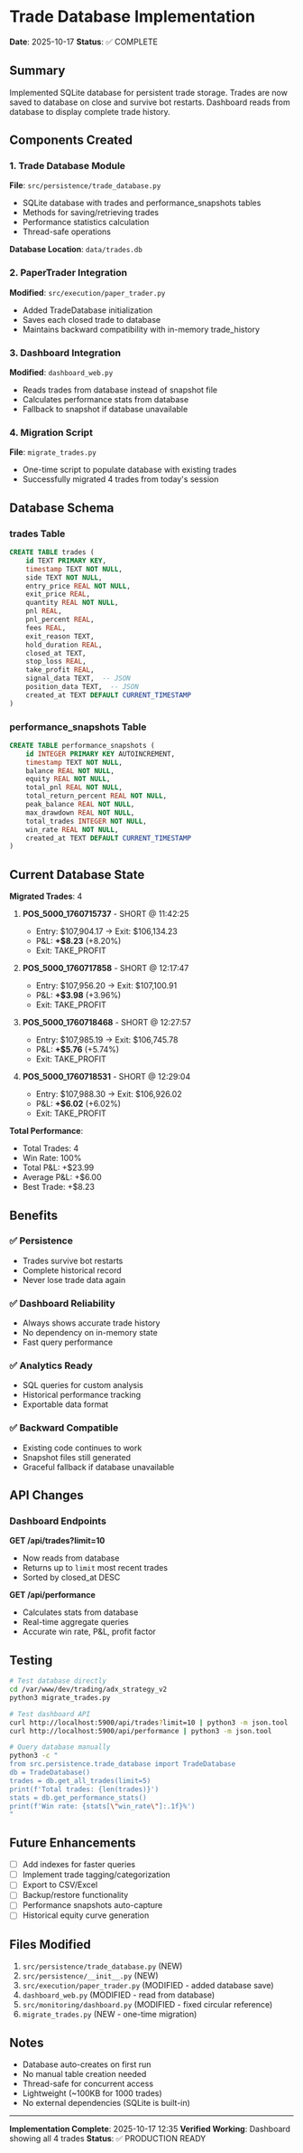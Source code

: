 # Trade Database Implementation

**Date**: 2025-10-17
**Status**: ✅ COMPLETE

## Summary

Implemented SQLite database for persistent trade storage. Trades are now saved to database on close and survive bot restarts. Dashboard reads from database to display complete trade history.

## Components Created

### 1. Trade Database Module
**File**: `src/persistence/trade_database.py`

- SQLite database with trades and performance_snapshots tables
- Methods for saving/retrieving trades
- Performance statistics calculation
- Thread-safe operations

**Database Location**: `data/trades.db`

### 2. PaperTrader Integration
**Modified**: `src/execution/paper_trader.py`

- Added TradeDatabase initialization
- Saves each closed trade to database
- Maintains backward compatibility with in-memory trade_history

### 3. Dashboard Integration
**Modified**: `dashboard_web.py`

- Reads trades from database instead of snapshot file
- Calculates performance stats from database
- Fallback to snapshot if database unavailable

### 4. Migration Script
**File**: `migrate_trades.py`

- One-time script to populate database with existing trades
- Successfully migrated 4 trades from today's session

## Database Schema

### trades Table
```sql
CREATE TABLE trades (
    id TEXT PRIMARY KEY,
    timestamp TEXT NOT NULL,
    side TEXT NOT NULL,
    entry_price REAL NOT NULL,
    exit_price REAL,
    quantity REAL NOT NULL,
    pnl REAL,
    pnl_percent REAL,
    fees REAL,
    exit_reason TEXT,
    hold_duration REAL,
    closed_at TEXT,
    stop_loss REAL,
    take_profit REAL,
    signal_data TEXT,  -- JSON
    position_data TEXT,  -- JSON
    created_at TEXT DEFAULT CURRENT_TIMESTAMP
)
```

### performance_snapshots Table
```sql
CREATE TABLE performance_snapshots (
    id INTEGER PRIMARY KEY AUTOINCREMENT,
    timestamp TEXT NOT NULL,
    balance REAL NOT NULL,
    equity REAL NOT NULL,
    total_pnl REAL NOT NULL,
    total_return_percent REAL NOT NULL,
    peak_balance REAL NOT NULL,
    max_drawdown REAL NOT NULL,
    total_trades INTEGER NOT NULL,
    win_rate REAL NOT NULL,
    created_at TEXT DEFAULT CURRENT_TIMESTAMP
)
```

## Current Database State

**Migrated Trades**: 4

1. **POS_5000_1760715737** - SHORT @ 11:42:25
   - Entry: $107,904.17 → Exit: $106,134.23
   - P&L: **+$8.23** (+8.20%)
   - Exit: TAKE_PROFIT

2. **POS_5000_1760717858** - SHORT @ 12:17:47
   - Entry: $107,956.20 → Exit: $107,100.91
   - P&L: **+$3.98** (+3.96%)
   - Exit: TAKE_PROFIT

3. **POS_5000_1760718468** - SHORT @ 12:27:57
   - Entry: $107,985.19 → Exit: $106,745.78
   - P&L: **+$5.76** (+5.74%)
   - Exit: TAKE_PROFIT

4. **POS_5000_1760718531** - SHORT @ 12:29:04
   - Entry: $107,988.30 → Exit: $106,926.02
   - P&L: **+$6.02** (+6.02%)
   - Exit: TAKE_PROFIT

**Total Performance**:
- Total Trades: 4
- Win Rate: 100%
- Total P&L: +$23.99
- Average P&L: +$6.00
- Best Trade: +$8.23

## Benefits

### ✅ Persistence
- Trades survive bot restarts
- Complete historical record
- Never lose trade data again

### ✅ Dashboard Reliability
- Always shows accurate trade history
- No dependency on in-memory state
- Fast query performance

### ✅ Analytics Ready
- SQL queries for custom analysis
- Historical performance tracking
- Exportable data format

### ✅ Backward Compatible
- Existing code continues to work
- Snapshot files still generated
- Graceful fallback if database unavailable

## API Changes

### Dashboard Endpoints

**GET /api/trades?limit=10**
- Now reads from database
- Returns up to `limit` most recent trades
- Sorted by closed_at DESC

**GET /api/performance**
- Calculates stats from database
- Real-time aggregate queries
- Accurate win rate, P&L, profit factor

## Testing

```bash
# Test database directly
cd /var/www/dev/trading/adx_strategy_v2
python3 migrate_trades.py

# Test dashboard API
curl http://localhost:5900/api/trades?limit=10 | python3 -m json.tool
curl http://localhost:5900/api/performance | python3 -m json.tool

# Query database manually
python3 -c "
from src.persistence.trade_database import TradeDatabase
db = TradeDatabase()
trades = db.get_all_trades(limit=5)
print(f'Total trades: {len(trades)}')
stats = db.get_performance_stats()
print(f'Win rate: {stats[\"win_rate\"]:.1f}%')
"
```

## Future Enhancements

- [ ] Add indexes for faster queries
- [ ] Implement trade tagging/categorization
- [ ] Export to CSV/Excel
- [ ] Backup/restore functionality
- [ ] Performance snapshots auto-capture
- [ ] Historical equity curve generation

## Files Modified

1. `src/persistence/trade_database.py` (NEW)
2. `src/persistence/__init__.py` (NEW)
3. `src/execution/paper_trader.py` (MODIFIED - added database save)
4. `dashboard_web.py` (MODIFIED - read from database)
5. `src/monitoring/dashboard.py` (MODIFIED - fixed circular reference)
6. `migrate_trades.py` (NEW - one-time migration)

## Notes

- Database auto-creates on first run
- No manual table creation needed
- Thread-safe for concurrent access
- Lightweight (~100KB for 1000 trades)
- No external dependencies (SQLite is built-in)

---

**Implementation Complete**: 2025-10-17 12:35
**Verified Working**: Dashboard showing all 4 trades
**Status**: ✅ PRODUCTION READY
